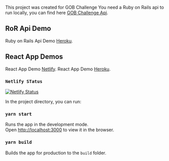 This project was created for GOB Challenge
You need a Ruby on Rails api to run locally, you can find here [GOB Challenge Api](https://github.com/lekastillo/getonboard-favorite-api).

## RoR Api Demo
Ruby on Rails Api Demo [Heroku](https://getonboard-favorite-api.herokuapp.com).

## React App Demos
React App Demo [Netlify](https://getonboard-react-challenge.netlify.com).
React App Demo [Heroku](https://getonboardchallenge.herokuapp.com).

### `Netlify STatus`
[![Netlify Status](https://api.netlify.com/api/v1/badges/4518de03-fb01-422f-9734-5e4406119177/deploy-status)](https://app.netlify.com/sites/getonboard-react-challenge/deploys)

In the project directory, you can run:

### `yarn start`

Runs the app in the development mode.<br />
Open [http://localhost:3000](http://localhost:3000) to view it in the browser.


### `yarn build`

Builds the app for production to the `build` folder.<br />


